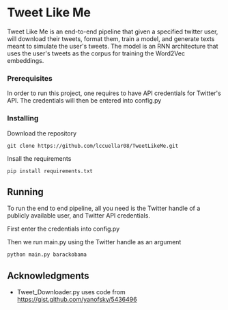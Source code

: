 # Tweet Like Me

Tweet Like Me is an end-to-end pipeline that given a specified twitter user, will download their tweets, format them, train a model, and generate texts meant to simulate the user's tweets. The model is an RNN architecture that uses the user's tweets as the corpus for training the Word2Vec embeddings.

### Prerequisites

In order to run this project, one requires to have API credentials for Twitter's API. The credentials will then be entered into config.py

### Installing

Download the repository

```
git clone https://github.com/lccuellar08/TweetLikeMe.git
```

Insall the requirements

```
pip install requirements.txt
```

## Running

To run the end to end pipeline, all you need is the Twitter handle of a publicly available user, and Twitter API credentials.

First enter the credentials into config.py

Then we run main.py using the Twitter handle as an argument

```
python main.py barackobama
```

## Acknowledgments

* Tweet_Downloader.py uses code from https://gist.github.com/yanofsky/5436496

